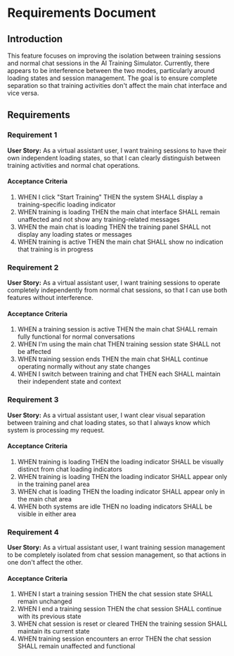 # Requirements Document

## Introduction

This feature focuses on improving the isolation between training sessions and normal chat sessions in the AI Training Simulator. Currently, there appears to be interference between the two modes, particularly around loading states and session management. The goal is to ensure complete separation so that training activities don't affect the main chat interface and vice versa.

## Requirements

### Requirement 1

**User Story:** As a virtual assistant user, I want training sessions to have their own independent loading states, so that I can clearly distinguish between training activities and normal chat operations.

#### Acceptance Criteria

1. WHEN I click "Start Training" THEN the system SHALL display a training-specific loading indicator
2. WHEN training is loading THEN the main chat interface SHALL remain unaffected and not show any training-related messages
3. WHEN the main chat is loading THEN the training panel SHALL not display any loading states or messages
4. WHEN training is active THEN the main chat SHALL show no indication that training is in progress

### Requirement 2

**User Story:** As a virtual assistant user, I want training sessions to operate completely independently from normal chat sessions, so that I can use both features without interference.

#### Acceptance Criteria

1. WHEN a training session is active THEN the main chat SHALL remain fully functional for normal conversations
2. WHEN I'm using the main chat THEN training session state SHALL not be affected
3. WHEN training session ends THEN the main chat SHALL continue operating normally without any state changes
4. WHEN I switch between training and chat THEN each SHALL maintain their independent state and context

### Requirement 3

**User Story:** As a virtual assistant user, I want clear visual separation between training and chat loading states, so that I always know which system is processing my request.

#### Acceptance Criteria

1. WHEN training is loading THEN the loading indicator SHALL be visually distinct from chat loading indicators
2. WHEN training is loading THEN the loading indicator SHALL appear only in the training panel area
3. WHEN chat is loading THEN the loading indicator SHALL appear only in the main chat area
4. WHEN both systems are idle THEN no loading indicators SHALL be visible in either area

### Requirement 4

**User Story:** As a virtual assistant user, I want training session management to be completely isolated from chat session management, so that actions in one don't affect the other.

#### Acceptance Criteria

1. WHEN I start a training session THEN the chat session state SHALL remain unchanged
2. WHEN I end a training session THEN the chat session SHALL continue with its previous state
3. WHEN chat session is reset or cleared THEN the training session SHALL maintain its current state
4. WHEN training session encounters an error THEN the chat session SHALL remain unaffected and functional